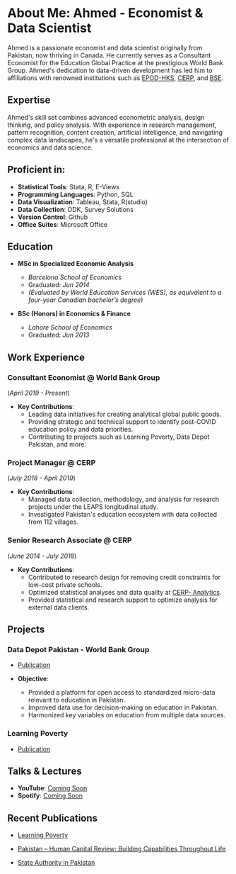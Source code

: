

# About Me: Ahmed - Economist & Data Scientist

Ahmed is a passionate economist and data scientist originally from Pakistan, now thriving in Canada. He currently serves as a Consultant Economist for the Education Global Practice at the prestigious World Bank Group. Ahmed's dedication to data-driven development has led him to affiliations with renowned institutions such as [EPOD-HKS](https://epod.cid.harvard.edu/person/ahmed-raza), [CERP](https://www.cerp.org.pk), and [BSE](https://bse.eu).

## Expertise

Ahmed's skill set combines advanced econometric analysis, design thinking, and policy analysis. With experience in research management, pattern recognition, content creation, artificial intelligence, and navigating complex data landscapes, he's a versatile professional at the intersection of economics and data science.

## Proficient in:

- **Statistical Tools**: Stata, R, E-Views
- **Programming Languages**: Python, SQL
- **Data Visualization**: Tableau, Stata, R(studio)
- **Data Collection**: ODK, Survey Solutions
- **Version Control**: Github
- **Office Suites**: Microsoft Office

## Education

- **MSc in Specialized Economic Analysis**
  - *Barcelona School of Economics*
  - Graduated: _Jun 2014_
  - _(Evaluated by World Education Services (WES), as equivalent to a four-year Canadian bachelor’s degree)_

- **BSc (Honors) in Economics & Finance**
  - *Lahore School of Economics*
  - Graduated: _Jun 2013_

## Work Experience

### Consultant Economist @ World Bank Group
(_April 2019 - Present_)

- **Key Contributions**:
  - Leading data initiatives for creating analytical global public goods.
  - Providing strategic and technical support to identify post-COVID education policy and data priorities.
  - Contributing to projects such as Learning Poverty, Data Depot Pakistan, and more.

### Project Manager @ CERP
(_July 2018 - April 2019_)

- **Key Contributions**:
  - Managed data collection, methodology, and analysis for research projects under the LEAPS longitudinal study.
  - Investigated Pakistan's education ecosystem with data collected from 112 villages.

### Senior Research Associate @ CERP
(_June 2014 - July 2018_)

- **Key Contributions**:
  - Contributed to research design for removing credit constraints for low-cost private schools.
  - Optimized statistical analyses and data quality at [CERP- Analytics](https://www.cerp.org.pk/analytics/).
  - Provided statistical and research support to optimize analysis for external data clients.

## Projects

### Data Depot Pakistan - World Bank Group
- [Publication](https://datacatalog.worldbank.org/search/dataset/0038010/Data-Depot---Pakistan)

- **Objective**:
  - Provided a platform for open access to standardized micro-data relevant to education in Pakistan.
  - Improved data use for decision-making on education in Pakistan.
  - Harmonized key variables on education from multiple data sources.

### Learning Poverty
- [Publication](https://www.worldbank.org/en/topic/education/publication/state-of-global-learning-poverty)

## Talks & Lectures
- **YouTube**: [Coming Soon]()
- **Spotify**: [Coming Soon]()

## Recent Publications

- [Learning Poverty](https://thedocs.worldbank.org/en/doc/e52f55322528903b27f1b7e61238e416-0200022022/original/Learning-poverty-report-2022-06-21-final-V7-0-conferenceEdition.pdf)

- [Pakistan – Human Capital Review: Building Capabilities Throughout Life](https://openknowledge.worldbank.org/entities/publication/8748b7a7-7345-4298-9631-3f5f146c7007)

- [State Authority in Pakistan](https://epod.cid.harvard.edu/sites/default/files/inline-files/trust_state_20191026_final_0.pdf)






<!---

************************************************************************************************
 OLD SYTAX - COMMENTED OUT:

 
# Economist / Data Scientist

#### Bio: Ahmed is a Canadian immigrant who is orginally from Pakistan and is currently working as a consultant economist for the Education Global Practice at the World Bank Group. Ahmed is also affiliated with [EPOD-HKS](https://epod.cid.harvard.edu/person/ahmed-raza), [CERP](https://www.cerp.org.pk), and [BSE](https://bse.eu). His research interests include making data and development meet. 

#### Technical Skills: advanced econometric analysis, design thinking, policy analysis, research management, pattern recognition, content creation, artificial intelligence,and data landscapes. 


#### Softwares: Microsoft Office,  Stata, Python, R, Python,E-Views, Tableau, SQL, ODK, Survey Solutions, Github

## Education

| Education                            | Institution                   | Date         |
| ------------------------------------ | ------------------------------| ------------ |
| MSc in Specialized Economic Analysis | Barcelona School of Economics | (_Jun 2014_) |
| BSc(Honors) Economics & Finance      | Lahore School of Economics    | (_Jun 2013_) |



## Work Experience - Summary:

**Consultant Economist @ World Bank Group (_April 2019 - Present_)**

**Project Manager @ CERP (_July 2018 - April 2019)**

**Senior Research Associate @ CERP (_June 2014 - _July2018)**


## Work Experience - Details:

### Consultant Economist @ World Bank Group
(_April 2019 - Present_)

- Provided strategic and technical support to identify post-covid education policy and data priorities of the World Bank’s client countries by leading the data work for creating a range of analytical global public-goods.
  

Iniatives:  
* [Learning Poverty](https://thedocs.worldbank.org/en/doc/e52f55322528903b27f1b7e61238e416-0200022022/original/Learning-poverty-report-2022-06-21-final-V7-0-conferenceEdition.pdf),
* [Data Depot-Pakistan](https://datacatalog.worldbank.org/search/dataset/0038010/Data-Depot---Pakistan),
* [Pakistan – Human Capital Review:](https://openknowledge.worldbank.org/entities/publication/8748b7a7-7345-4298-9631-3f5f146c7007), & 
* [Global Education Policy Dashboard](https://www.educationpolicydashboard.org))


### Project Manager @ CERP
(_July 2018 - April 2019_)

- Managed data collection, methodology, and analysis from a series of ground-breaking research projects and experiments with embedded RCTs, under the LEAPS longitudinal study to investigate Pakistan’s education ecosystem with data collected on every aspect of the educational marketplace in 112 villages across the Punjab province of Pakistan.

 
Iniatives:  
[LEAPS Program](https://epod.cid.harvard.edu/initiative/leaps-program)


### Senior Research Associate @ CERP
(_June 2016 - July 2018_)

•	Contributed to the research design for removing credit constraints for low-cost private schools in rural Punjab by developing field protocols, survey instruments, analyzing available data, and fostering collaborations with banks for the development and roll-out of microfinance products.

•	Developed and implemented strategies to optimize statistical analyses and data quality at [CERP- Anaytics](https://www.cerp.org.pk/analytics/). 

•	Provided statistical and research support to research staff and external data clients, including banks and private sector firms, to optimize analysis, conduct data diagnostics and embed evidence in business decisions and operations to increase transparency, efficiency, outreach, impact, and profits. 


Iniatives:  
[LEAPS Program](https://epod.cid.harvard.edu/initiative/leaps-program)
[Education Financing Project](https://epod.cid.harvard.edu/project/education-financing)


###  Research Associate @ CERP
(_June 2014 - June 2016_)

•	Monitored, evaluated, and conducted field experiments and behavioral lab games to assess the logic behind citizens’ interaction with state resources in both urban and rural settings. 

•	Conducted data analysis and literature review for the published academic paper for this [this study](https://epod.cid.harvard.edu/sites/default/files/inline-files/trust_state_20191026_final_0.pdf).

Iniatives:  
[State Authority in Pakistan](https://epod.cid.harvard.edu/project/state-authority-pakistan)


## Project(s):
### Data Depot Pakistan - World Bank Group
[Publication](https://datacatalog.worldbank.org/search/dataset/0038010/Data-Depot---Pakistan)

- The Data Depot on Education in Pakistan aims to provide a platform for proactive and open access to standardized micro-data relevant to education in Pakistan.

- The short-term objective is to provide policymakers and researchers with an easy-to-use interface to track key indicators on learning and school participation in Pakistan. This initiative hopes to crowd in more research on education in Pakistan, by putting together data on education in Pakistan in one place.

- The medium-term objective is to improve the use of data for decision-making on education in Pakistan.

- As a part of this initiative, indicator panels were calculated by selecting and cleaning "key variables" on education from multiple data source(s) i.e. ASER, HIES, PSLM, MICS, DHS, and EGRA. Each survey from these data sources was cleaned and the "key variables" were made consistent (i.e. harmonized) in terms of their scale both vertically (across years) and horizontally (across datasets) before aggregating the data to create 3 indicator panels at the following levels:

(A). Country-level,
(B). Province-level, and
(C). District-level.

### Learning Poverty [Publication](https://www.worldbank.org/en/topic/education/publication/state-of-global-learning-poverty)

## Talks & Lectures:
- [YouTube - Coming Soon]()
- [Spotify - Coming Soon]()

## Recent Publication(s):

- [Learning Poverty](https://thedocs.worldbank.org/en/doc/e52f55322528903b27f1b7e61238e416-0200022022/original/Learning-poverty-report-2022-06-21-final-V7-0-conferenceEdition.pdf)

- [Pakistan – Human Capital Review: Building Capabilities Throughout Life](https://openknowledge.worldbank.org/entities/publication/8748b7a7-7345-4298-9631-3f5f146c7007)

- [State Authority in Pakistan](https://epod.cid.harvard.edu/sites/default/files/inline-files/trust_state_20191026_final_0.pdf).





************************************************************************************************

--->





